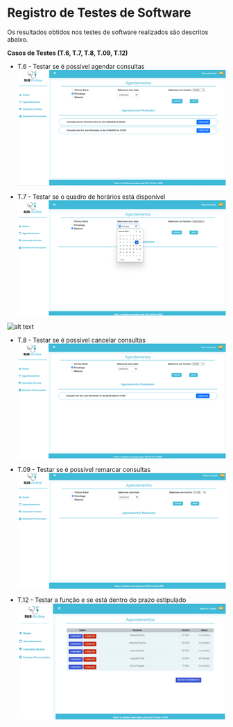 # Registro de Testes de Software

Os resultados obtidos nos testes de software realizados são descritos abaixo. 

**Casos de Testes (T.6, T.7, T.8, T.09, T.12)**

- T.6 - Testar se é possível agendar consultas
![alt text](/docs/img/registro-teste/Imagem1.png)

- T.7 - Testar se o quadro de horários está disponível 
![alt text](/docs/img/registro-teste/Imagem2.png)

![alt text](/docs/img/registro-teste/Imagem13.png)

- T.8 - Testar se é possível cancelar consultas
![alt text](/docs/img/registro-teste/Imagem4.png)
 
- T.09 - Testar se é possível remarcar consultas 
![alt text](/docs/img/registro-teste/Imagem5.png) 

- T.12 - Testar a função e se está dentro do prazo estipulado 
![alt text](/docs/img/registro-teste/Imagem6.png)